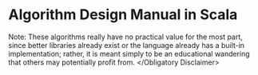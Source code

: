 Algorithm Design Manual in Scala
================================

Note: These algorithms really have no practical value for the most part, since better libraries already exist or the language already has a built-in implementation; rather, it is meant simply to be an educational wandering that others may potentially profit from. </Obligatory Disclaimer>

